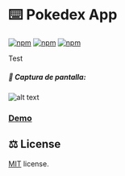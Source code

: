 # ⌨️ Pokedex App
[![npm](https://img.shields.io/badge/Project-portfolio-blue)]() [![npm](https://img.shields.io/badge/Status-seccess-green)]() [![npm](https://img.shields.io/npm/l/@nebular/theme.svg)]() 

Test

##### 📸 Captura de pantalla:
![alt text](https://live.staticflickr.com/65535/52784117311_afc5aa9d7f_h.jpg)

### [Demo](https://gpinilladev.github.io/Pokedex/)

## ⚖️ License

[MIT](/LICENSE) license.

